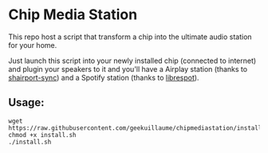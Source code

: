 # Chip Media Station

This repo host a script that transform a chip into the ultimate audio station for your home.

Just launch this script into your newly installed chip (connected to internet) and plugin your speakers to it and you'll have a Airplay station (thanks to [shairport-sync](https://github.com/mikebrady/shairport-sync)) and a Spotify station (thanks to [librespot](https://github.com/plietar/librespot)).

## Usage:

```shell
wget https://raw.githubusercontent.com/geekuillaume/chipmediastation/install.sh
chmod +x install.sh
./install.sh
```
